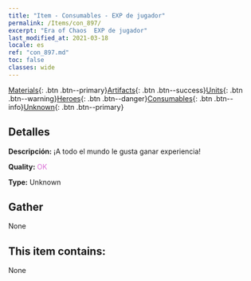 ```yaml
---
title: "Item - Consumables - EXP de jugador"
permalink: /Items/con_897/
excerpt: "Era of Chaos  EXP de jugador"
last_modified_at: 2021-03-18
locale: es
ref: "con_897.md"
toc: false
classes: wide
---
```

 [Materials](/es/Items/){: .btn .btn--primary}[Artifacts](/es/Items/Artifacts/){: .btn .btn--success}[Units](/es/Items/Units/){: .btn .btn--warning}[Heroes](/es/Items/Heroes/){: .btn .btn--danger}[Consumables](/es/Items/Consumables/){: .btn .btn--info}[Unknown](/es/Items/Unknown/){: .btn .btn--primary}

## Detalles
 **Descripción:** ¡A todo el mundo le gusta ganar experiencia!

 **Quality:** <span style="color: #DA70D6">OK</span>

 **Type:** Unknown

## Gather

  None

## This item contains:

  None


